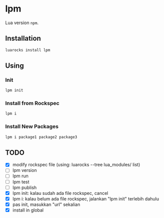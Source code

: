 # lpm

Lua version `npm`.

## Installation

```bash
luarocks install lpm
```

## Using

### Init

```bash
lpm init
```

### Install from Rockspec

```bash
lpm i
```

### Install New Packages

```bash
lpm i package1 package2 package3
```

## TODO

- [x] modify rockspec file (using: luarocks --tree lua_modules/ list)
- [ ] lpm version
- [ ] lpm run
- [ ] lpm test
- [ ] lpm publish
- [x] lpm init: kalau sudah ada file rockspec, cancel
- [x] lpm i: kalau belum ada file rockspec, jalankan "lpm init" terlebih dahulu
- [x] pas init, masukkan "url" sekalian
- [x] install in global
